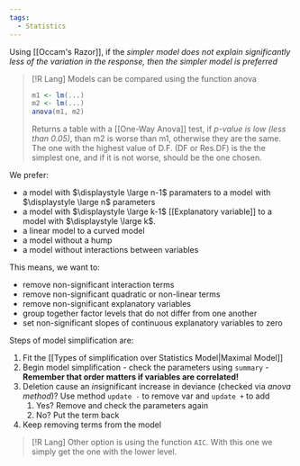 ```yaml
---
tags:
  - Statistics
---
```

Using [[Occam's Razor]], if the *simpler model does not explain significantly less of the variation in the response, then the simpler model is preferred*

> [!R Lang]
> Models can be compared using the function anova
> ```R
> m1 <- lm(...)
> m2 <- lm(...)
> anova(m1, m2)
>  ```
>  Returns a table with a [[One-Way Anova]] test, if *p-value is low (less than 0.05)*, than m2 is worse than m1, otherwise they are the same. The one with the highest value of D.F. (DF or Res.DF) is the the simplest one, and if it is not worse, should be the one chosen.

We prefer:
- a model with $\displaystyle \large n-1$ paramaters to a model with $\displaystyle \large n$ parameters
- a model with $\displaystyle \large k-1$ [[Explanatory variable]] to a model with $\displaystyle \large k$.
- a linear model to a curved model
- a model without a hump
- a model without interactions between variables

This means, we want to:
- remove non-significant interaction terms
- remove non-significant quadratic or non-linear terms
- remove non-significant explanatory variables
- group together factor levels that do not differ from one another
- set non-significant slopes of continuous explanatory variables to zero

Steps of model simplification are:
1. Fit the [[Types of simplification over Statistics Model|Maximal Model]]
2. Begin model simplification - check the parameters using `summary` - **Remember that order matters if variables are correlated!**
3. Deletion cause an *in*significant increase in deviance (checked via *anova method*)? Use method `update -` to remove var and `update +` to add
	1. Yes? Remove and check the parameters again
	2. No? Put the term back
4. Keep removing terms from the model


> [!R Lang]
> Other option is using the function `AIC`. With this one we simply get the one with the lower level.